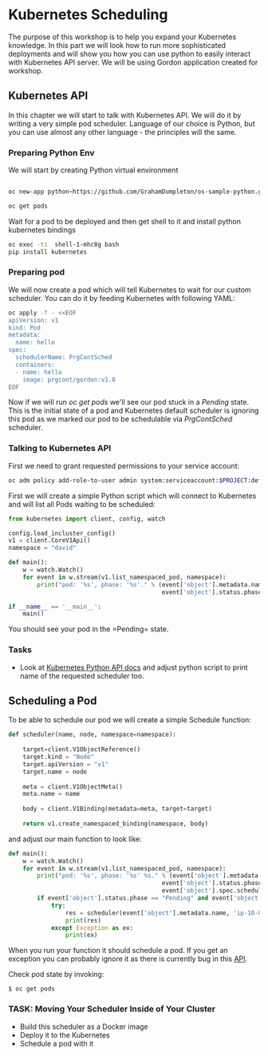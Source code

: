 # Kubernetes Scheduling #


The purpose of this workshop is to help you expand your Kubernetes
knowledge. In this part we will look how to run more sophisticated
deployments and will show you how you can use python to easily interact
with Kubernetes API server. We will be using Gordon application created
for workshop.

## Kubernetes API

In this chapter we will start to talk with Kubernetes API. We will do it by writing a very simple pod scheduler.
Language of our choice is Python, but you can use almost any other language - the principles will the same.

### Preparing Python Env

We will start by creating Python virtual environment

``` bash

oc new-app python~https://github.com/GrahamDumpleton/os-sample-python.git --name shell

oc get pods
```

Wait for a pod to be deployed and then get shell to it and install python kubernetes bindings
``` bash
oc exec -ti  shell-1-mhc8g bash
pip install kubernetes
```

### Preparing pod

We will now create a pod which will tell Kubernetes to wait for our custom scheduler.
You can do it by feeding Kubernetes with following YAML:

``` bash
oc apply -f - <<EOF
apiVersion: v1
kind: Pod
metadata:
  name: hello
spec:
  schedulerName: PrgContSched
  containers:
  - name: hello
    image: prgcont/gordon:v1.0
EOF
```

Now if we will run *oc get pods* we'll see our pod stuck in a *Pending* state.
This is the initial state of a pod and Kubernetes default scheduler is ignoring this pod as we marked our pod to be schedulable via *PrgContSched* scheduler.

### Talking to Kubernetes API

First we need to grant requested permissions to your service account:

``` bash
oc adm policy add-role-to-user admin system:serviceaccount:$PROJECT:default
```

First we will create a simple Python script which will connect to Kubernetes and will list all Pods waiting to be scheduled:

``` python
from kubernetes import client, config, watch

config.load_incluster_config()
v1 = client.CoreV1Api()
namespace = "david"

def main():
    w = watch.Watch()
    for event in w.stream(v1.list_namespaced_pod, namespace):
        print("pod: '%s', phase: '%s'." % (event['object'].metadata.name,
                                           event['object'].status.phase))

if __name__ == '__main__':
    main()
```

You should see your pod in the =Pending= state.

### Tasks

- Look at [Kubernetes Python API docs](https://github.com/kubernetes-client/python/blob/master/kubernetes/docs/V1Pod.md) and adjust python script to print name of the requested scheduler too.

## Scheduling a Pod

To be able to schedule our pod we will create a simple Schedule function:

``` python
def scheduler(name, node, namespace=namespace):
        
    target=client.V1ObjectReference()
    target.kind = "Node"
    target.apiVersion = "v1"
    target.name = node
    
    meta = client.V1ObjectMeta()
    meta.name = name
    
    body = client.V1Binding(metadata=meta, target=target)
    
    return v1.create_namespaced_binding(namespace, body)
```

and adjust our main function to look like:

``` python
def main():
    w = watch.Watch()
    for event in w.stream(v1.list_namespaced_pod, namespace):
        print("pod: '%s', phase: '%s' %s." % (event['object'].metadata.name,
                                           event['object'].status.phase,
                                           event['object'].spec.scheduler_name))
        if event['object'].status.phase == "Pending" and event['object'].spec.scheduler_name == "PrgContSched":
            try:
                res = scheduler(event['object'].metadata.name, 'ip-10-0-131-66.eu-central-1.compute.internal')
                print(res)
            except Exception as ex:
                print(ex)
```

When you run your function it should schedule a pod. If you get an exception you can probably ignore it as there is currently bug in this [API](https://github.com/kubernetes-client/gen/issues/52).

Check pod state by invoking:

``` bassh
$ oc get pods
``` 

### TASK: Moving Your Scheduler Inside of Your Cluster
- Build this scheduler as a Docker image
- Deploy it to the Kubernetes
- Schedule a pod with it
